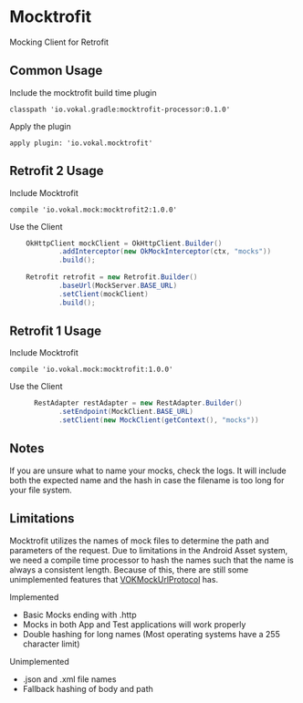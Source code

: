 Mocktrofit
==========

Mocking Client for Retrofit

Common Usage
------------

Include the mocktrofit build time plugin

```
classpath 'io.vokal.gradle:mocktrofit-processor:0.1.0'
```

Apply the plugin

```
apply plugin: 'io.vokal.mocktrofit'
```

Retrofit 2 Usage
----------------
Include Mocktrofit
```
compile 'io.vokal.mock:mocktrofit2:1.0.0'
```

Use the Client

```java
    OkHttpClient mockClient = OkHttpClient.Builder()
            .addInterceptor(new OkMockInterceptor(ctx, "mocks"))
            .build();
                        
    Retrofit retrofit = new Retrofit.Builder()
            .baseUrl(MockServer.BASE_URL)
            .setClient(mockClient)
            .build();
```

Retrofit 1 Usage
----------------
Include Mocktrofit
```
compile 'io.vokal.mock:mocktrofit:1.0.0'
```

Use the Client

```java
      RestAdapter restAdapter = new RestAdapter.Builder()
            .setEndpoint(MockClient.BASE_URL)
            .setClient(new MockClient(getContext(), "mocks"))

```

Notes
----
If you are unsure what to name your mocks, check the logs.  It will include both the expected name and the hash in case the filename is too long for your file system.


Limitations
-----

Mocktrofit utilizes the names of mock files to determine the path and parameters of the request. Due to limitations in the Android Asset system, we need a compile time processor to hash the names such that the name is always a consistent length. Because of this, there are still some unimplemented features that [VOKMockUrlProtocol](https://github.com/vokal/VOKMockUrlProtocol) has.

Implemented

 * Basic Mocks ending with .http
 * Mocks in both App and Test applications will work properly
 * Double hashing for long names (Most operating systems have a 255 character limit)

Unimplemented

 * .json and .xml file names
 * Fallback hashing of body and path
